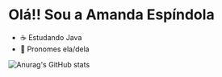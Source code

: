 <h1>Olá!! Sou a Amanda Espíndola</h1>

- ☕ Estudando Java
- 🎯 Pronomes ela/dela


![Anurag's GitHub stats](https://github-readme-stats.vercel.app/apiamandaespindola=anuraghazra&hide=contribs,prs)

